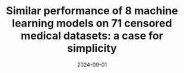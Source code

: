 ---
title: "Similar performance of 8 machine learning models on 71 censored medical datasets: a case for simplicity"
collection: publications
category: preprints
permalink: /publication/2024-09-01-icare
excerpt: 'This paper presents the conclusions of an extensive benchmark of machine learning pipelines (i.e, learning algorithm, feature selection strategy, hyperparameter tuning) to predict survival outcomes in medical datasets.'
date: 2024-09-01
link: 'https://doi.org/10.1101/2024.09.03.24312994'
citation: 'Rebaud L, Capobianco N, <b>Captier N</b>, Escobar T, Spottiswoode B, Buvat I. Similar performance of 8 machine learning models on 71 censored medical datasets: a case for simplicity. medRxiv. 2024.'
---